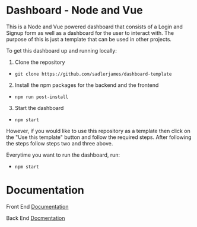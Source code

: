 # Dashboard - Node and Vue
This is a Node and Vue powered dashboard that consists of a Login and Signup form as well as a dashboard for the user to interact with.
The purpose of this is just a template that can be used in other projects.

To get this dashboard up and running locally:
1. Clone the repository
- `git clone https://github.com/sadlerjames/dashboard-template`
2. Install the npm packages for the backend and the frontend
- `npm run post-install`
3. Start the dashboard
- `npm start`

However, if you would like to use this repository as a template then click on the "Use this template" button and follow the required steps. After following the steps follow steps two and three above.

Everytime you want to run the dashboard, run:
- `npm start`

# Documentation

Front End [Documentation](https://github.com/sadlerjames/dashboard-template/tree/master/client)

Back End [Docmentation](https://github.com/sadlerjames/dashboard-template/tree/master/server) 